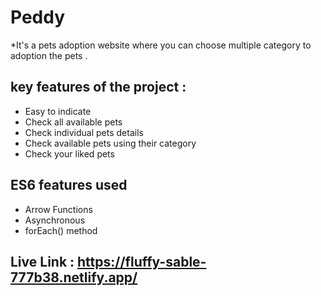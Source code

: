# Peddy 

*It's a pets adoption  website where you can choose multiple category to adoption the pets .

## key features of the project :
  * Easy to indicate
  * Check all available  pets 
  * Check individual pets details 
  * Check available pets using their category 
  * Check your liked pets 


## ES6 features used

  * Arrow Functions
  * Asynchronous
  * forEach() method
  

## Live Link : https://fluffy-sable-777b38.netlify.app/